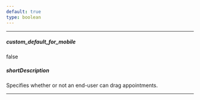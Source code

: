 ```yaml
---
default: true
type: boolean
---
```

---
##### custom_default_for_mobile
false

##### shortDescription
Specifies whether or not an end-user can drag appointments.

---
